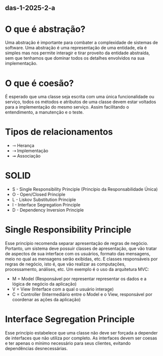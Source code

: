 ## das-1-2025-2-a

# O que é abstração?
Uma abstração é importante para combater a complexidade de sistemas de software. Uma abstração é uma representação de uma entidade, ela é simples mas nos permite interagir e tirar proveito da entidade abstraída, sem que tenhamos que dominar todos os detalhes envolvidos na sua implementação.


# O que é coesão?
É esperado que uma classe seja escrita com uma única funcionalidade ou serviço, todos os métodos e atributos de uma classe devem estar voltados para a implementação do mesmo serviço. Assim facilitando o entendimento, a manutenção e o teste.

# Tipos de relacionamentos
- ⇾ Herança
- ⇢ Implementação
- ➞ Associação


# SOLID
- S - Single Responsibility Principle (Princípio da Responsabilidade Única)
- O - Open/Closed Principle
- L - Liskov Substitution Principle
- I - Interface Segregation Principle
- D - Dependency Inversion Principle

# Single Responsibility Principle
Esse princípio recomenda separar apresentação de regras de negócio. Portanto, um sistema deve possuir classes de apresentação, que vão tratar de aspectos de sua interface com os usuários, formato das mensagens, meio no qual as mensagens serão exibidas, etc. E classes responsáveis por regras de negócio, isto é, que vão realizar as computações, processamento, análises, etc. Um exemplo é o uso da arquitetura MVC:
- M = Model (Responsável por representar representar os dados e a lógica de negócio da aplicação)
- V = View (Interface com a qual o usuário interage)
- C = Controller (Intermediário entre o Model e o View, responsável por coordenar as ações da aplicação)

# Interface Segregation Principle
Esse princípio estabelece que uma classe não deve ser forçada a depender de interfaces que não utiliza por completo. As interfaces devem ser coesas e ter apenas o mínimo necessário para seus clientes, evitando dependências desnecessárias.
